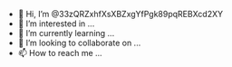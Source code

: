 - 👋 Hi, I’m @33zQRZxhfXsXBZxgYfPgk89pqREBXcd2XY
- 👀 I’m interested in ...
- 🌱 I’m currently learning ...
- 💞️ I’m looking to collaborate on ...
- 📫 How to reach me ...

<!---
33zQRZxhfXsXBZxgYfPgk89pqREBXcd2XY/33zQRZxhfXsXBZxgYfPgk89pqREBXcd2XY is a ✨ special ✨ repository because its `README.md` (this file) appears on your GitHub profile.
You can click the Preview link to take a look at your changes.
--->
